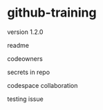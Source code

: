 # github-training

version 1.2.0

readme

codeowners

secrets in repo

codespace collaboration

testing issue